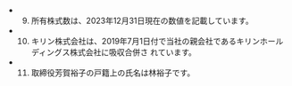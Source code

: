 - 9. 所有株式数は、2023年12月31日現在の数値を記載しています。
- 10. キリン株式会社は、2019年7月1日付で当社の親会社であるキリンホールディングス株式会社に吸収合併さ れています。
- 11. 取締役芳賀裕子の戸籍上の氏名は林裕子です。
